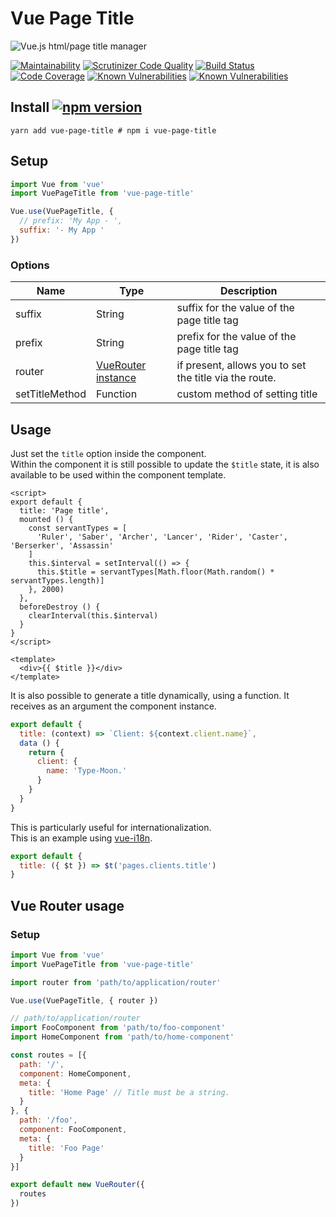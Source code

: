 # Vue Page Title

![Vue.js html/page title manager](cover.jpg)

[![Maintainability](https://api.codeclimate.com/v1/badges/ac0ebf285e98487cce0c/maintainability)](https://codeclimate.com/github/vinicius73/vue-page-title/maintainability) [![Scrutinizer Code Quality](https://scrutinizer-ci.com/g/vinicius73/vue-page-title/badges/quality-score.png?b=master)](https://scrutinizer-ci.com/g/vinicius73/vue-page-title/?branch=master) [![Build Status](https://scrutinizer-ci.com/g/vinicius73/vue-page-title/badges/build.png?b=master)](https://scrutinizer-ci.com/g/vinicius73/vue-page-title/build-status/master) [![Code Coverage](https://scrutinizer-ci.com/g/vinicius73/vue-page-title/badges/coverage.png?b=master)](https://scrutinizer-ci.com/g/vinicius73/vue-page-title/?branch=master) [![Known Vulnerabilities](https://snyk.io/test/github/vinicius73/vue-page-title/badge.svg?targetFile=package.json)](https://snyk.io/test/github/vinicius73/vue-page-title?targetFile=package.json) [![Known Vulnerabilities](https://badgen.net/bundlephobia/minzip/vue-page-title)](https://bundlephobia.com/result?p=vue-page-title)

## Install [![npm version](https://badge.fury.io/js/vue-page-title.svg)](https://badge.fury.io/js/vue-page-title)

```shell
yarn add vue-page-title # npm i vue-page-title
```

## Setup

```js
import Vue from 'vue'
import VuePageTitle from 'vue-page-title'

Vue.use(VuePageTitle, {
  // prefix: 'My App - ',
  suffix: '- My App '
})
```

### Options

Name | Type | Description
---- | ---- | -----------
suffix | String | suffix for the value of the page title tag
prefix | String | prefix for the value of the page title tag
router | [VueRouter instance](https://router.vuejs.org/api/#router-instance-properties) | if present, allows you to set the title via the route.
setTitleMethod | Function | custom method of setting title

## Usage

Just set the `title` option inside the component.  
Within the component it is still possible to update the `$title` state, it is also available to be used within the component template.
```vue
<script>
export default {
  title: 'Page title',
  mounted () {
    const servantTypes = [
      'Ruler', 'Saber', 'Archer', 'Lancer', 'Rider', 'Caster', 'Berserker', 'Assassin'
    ]
    this.$interval = setInterval(() => {
      this.$title = servantTypes[Math.floor(Math.random() * servantTypes.length)]
    }, 2000)
  },
  beforeDestroy () {
    clearInterval(this.$interval)
  }
}
</script>

<template>
  <div>{{ $title }}</div>
</template>
```

It is also possible to generate a title dynamically, using a function. It receives as an argument the component instance.

```js
export default {
  title: (context) => `Client: ${context.client.name}`,
  data () {
    return {
      client: {
        name: 'Type-Moon.'
      }
    }
  }
}
```

This is particularly useful for internationalization.  
This is an example using [vue-i18n](https://github.com/kazupon/vue-i18n).

```js
export default {
  title: ({ $t }) => $t('pages.clients.title')
}
```

## Vue Router usage
### Setup

```js
import Vue from 'vue'
import VuePageTitle from 'vue-page-title'

import router from 'path/to/application/router'

Vue.use(VuePageTitle, { router })
```

```js
// path/to/application/router
import FooComponent from 'path/to/foo-component'
import HomeComponent from 'path/to/home-component'

const routes = [{
  path: '/',
  component: HomeComponent,
  meta: {
    title: 'Home Page' // Title must be a string.
  }
}, {
  path: '/foo',
  component: FooComponent,
  meta: {
    title: 'Foo Page'
  }
}]

export default new VueRouter({
  routes
})
```
